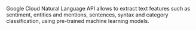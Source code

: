 Google Cloud Natural Language API allows to extract text features such as sentiment, entities and mentions, sentences, syntax and category classification, using pre-trained machine learning models.